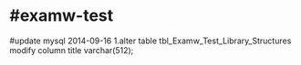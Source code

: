 #examw-test
==========
#update mysql 2014-09-16
1.alter table tbl_Examw_Test_Library_Structures modify column title varchar(512);